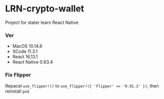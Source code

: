 # LRN-crypto-wallet
Project for stater learn React Native

### Ver
- MacOS 10.14.6
- XCode 11.3.1
- React 16.13.1
- React Native 0.63.4

### Fix Flipper

Repacel `use_flipper!()` to `use_flipper!({ 'Flipper' => '0.91.2' })`, then reinstall `pod`
